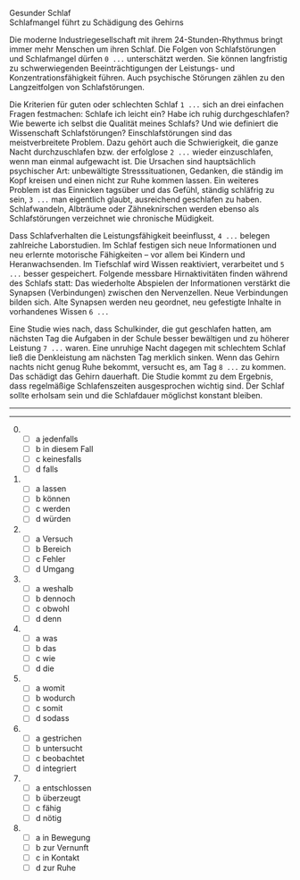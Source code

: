 Gesunder Schlaf  
Schlafmangel führt zu Schädigung des Gehirns

Die moderne Industriegesellschaft mit ihrem 24-Stunden-Rhythmus bringt immer mehr Menschen um ihren Schlaf. Die Folgen von Schlafstörungen und Schlafmangel dürfen `0 ...` unterschätzt werden. Sie können langfristig zu schwerwiegenden Beeinträchtigungen der Leistungs- und Konzentrationsfähigkeit führen. Auch psychische Störungen zählen zu den Langzeitfolgen von Schlafstörungen.

Die Kriterien für guten oder schlechten Schlaf `1 ...` sich an drei einfachen Fragen festmachen: Schlafe ich leicht ein? Habe ich ruhig durchgeschlafen? Wie bewerte ich selbst die Qualität meines Schlafs? Und wie definiert die Wissenschaft Schlafstörungen? Einschlafstörungen sind das meistverbreitete Problem. Dazu gehört auch die Schwierigkeit, die ganze Nacht durchzuschlafen bzw. der erfolglose `2 ...` wieder einzuschlafen, wenn man einmal aufgewacht ist. Die Ursachen sind hauptsächlich psychischer Art: unbewältigte Stresssituationen, Gedanken, die ständig im Kopf kreisen und einen nicht zur Ruhe kommen lassen. Ein weiteres Problem ist das Einnicken tagsüber und das Gefühl, ständig schläfrig zu sein, `3 ...` man eigentlich glaubt, ausreichend geschlafen zu haben. Schlafwandeln, Albträume oder Zähneknirschen werden ebenso als Schlafstörungen verzeichnet wie chronische Müdigkeit.

Dass Schlafverhalten die Leistungsfähigkeit beeinflusst, `4 ...` belegen zahlreiche Laborstudien. Im Schlaf festigen sich neue Informationen und neu erlernte motorische Fähigkeiten – vor allem bei Kindern und Heranwachsenden. Im Tiefschlaf wird Wissen reaktiviert, verarbeitet und `5 ...` besser gespeichert. Folgende messbare Hirnaktivitäten finden während des Schlafs statt: Das wiederholte Abspielen der Informationen verstärkt die Synapsen (Verbindungen) zwischen den Nervenzellen. Neue Verbindungen bilden sich. Alte Synapsen werden neu geordnet, neu gefestigte Inhalte in vorhandenes Wissen `6 ...`

Eine Studie wies nach, dass Schulkinder, die gut geschlafen hatten, am nächsten Tag die Aufgaben in der Schule besser bewältigen und zu höherer Leistung `7 ...` waren. Eine unruhige Nacht dagegen mit schlechtem Schlaf ließ die Denkleistung am nächsten Tag merklich sinken. Wenn das Gehirn nachts nicht genug Ruhe bekommt, versucht es, am Tag `8 ...` zu kommen. Das schädigt das Gehirn dauerhaft. Die Studie kommt zu dem Ergebnis, dass regelmäßige Schlafenszeiten ausgesprochen wichtig sind. Der Schlaf sollte erholsam sein und die Schlafdauer möglichst konstant bleiben.

---

---

0.  - [ ] a jedenfalls
    - [ ] b in diesem Fall
    - [ ] c keinesfalls
    - [ ] d falls

1.  - [ ] a lassen
    - [ ] b können
    - [ ] c werden
    - [ ] d würden

2.  - [ ] a Versuch
    - [ ] b Bereich
    - [ ] c Fehler
    - [ ] d Umgang

3.  - [ ] a weshalb
    - [ ] b dennoch
    - [ ] c obwohl
    - [ ] d denn

4.  - [ ] a was
    - [ ] b das
    - [ ] c wie
    - [ ] d die

5.  - [ ] a womit
    - [ ] b wodurch
    - [ ] c somit
    - [ ] d sodass

6.  - [ ] a gestrichen
    - [ ] b untersucht
    - [ ] c beobachtet
    - [ ] d integriert

7.  - [ ] a entschlossen
    - [ ] b überzeugt
    - [ ] c fähig
    - [ ] d nötig

8.  - [ ] a in Bewegung
    - [ ] b zur Vernunft
    - [ ] c in Kontakt
    - [ ] d zur Ruhe
